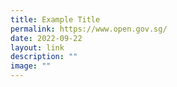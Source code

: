 ```yaml
---
title: Example Title
permalink: https://www.open.gov.sg/
date: 2022-09-22
layout: link
description: ""
image: ""
---
```

